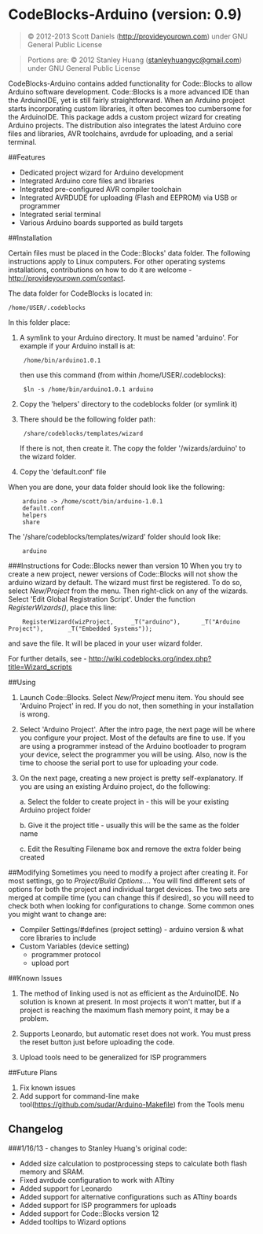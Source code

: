 # CodeBlocks-Arduino (version: 0.9)

> &copy; 2012-2013 Scott Daniels (<http://provideyourown.com>)
> under GNU General Public License

> Portions are: &copy; 2012 Stanley Huang (<stanleyhuangyc@gmail.com>)
> under GNU General Public License


CodeBlocks-Arduino contains added functionality for Code::Blocks to allow Arduino software development. Code::Blocks is a more advanced IDE than the ArduinoIDE, yet is still fairly straightforward. When an Arduino project starts incorporating custom libraries, it often becomes too cumbersome for the ArduinoIDE. This package adds a custom project wizard for creating Arduino projects. The distribution also integrates the latest Arduino core files and libraries, AVR toolchains, avrdude for uploading, and a serial terminal.


##Features

* Dedicated project wizard for Arduino development
* Integrated Arduino core files and libraries
* Integrated pre-configured AVR compiler toolchain
* Integrated AVRDUDE for uploading (Flash and EEPROM) via USB or programmer
* Integrated serial terminal
* Various Arduino boards supported as build targets


##Installation

Certain files must be placed in the Code::Blocks' data folder. The following instructions apply to Linux computers. For other operating systems installations, contributions on how to do it are welcome - <http://provideyourown.com/contact>.

The data folder for CodeBlocks is located in: 

    /home/USER/.codeblocks

In this folder place:

1. A symlink to your Arduino directory. It must be named 'arduino'. For example if your Arduino install is at: 
         
        /home/bin/arduino1.0.1
    then use this command (from within /home/USER/.codeblocks):

        $ln -s /home/bin/arduino1.0.1 arduino

2. Copy the 'helpers' directory to the codeblocks folder (or symlink it)

3. There should be the following folder path: 

        /share/codeblocks/templates/wizard
    If there is not, then create it. The copy the folder '/wizards/arduino' to the wizard folder.

4. Copy the 'default.conf' file


When you are done, your data folder should look like the following:

        arduino -> /home/scott/bin/arduino-1.0.1
        default.conf
        helpers
        share

The '/share/codeblocks/templates/wizard' folder should look like:

        arduino


###Instructions for Code::Blocks newer than version 10
When you try to create a new project, newer versions of Code::Blocks will not show the arduino wizard by default. The wizard must first be registered. To do so, select *New/Project* from the menu. Then right-click on any of the wizards. Select 'Edit Global Registration Script'. Under the function *RegisterWizards()*, place this line:

        RegisterWizard(wizProject,     _T("arduino"),      _T("Arduino Project"),       _T("Embedded Systems"));

and save the file. It will be placed in your user wizard folder.

For further details, see - <http://wiki.codeblocks.org/index.php?title=Wizard_scripts>

##Using
1. Launch Code::Blocks. Select *New/Project* menu item. You should see 'Arduino Project' in red. If you do not, then something in your installation is wrong.

2. Select 'Arduino Project'. After the intro page, the next page will be where you configure your project. Most of the defaults are fine to use. If you are using a programmer instead of the Arduino bootloader to program your device, select the programmer you will be using. Also, now is the time to choose the serial port to use for uploading your code.

3. On the next page, creating a new project is pretty self-explanatory. If you are using an existing Arduino project, do the following:

    a. Select the folder to create project in - this will be your existing Arduino project folder

    b. Give it the project title - usually this will be the same as the folder name

    c. Edit the Resulting Filename box and remove the extra folder being created

##Modifying
Sometimes you need to modify a project after creating it. For most settings, go to *Project/Build Options...*. You will find different sets of options for both the project and individual target devices. The two sets are merged at compile time (you can change this if desired), so you will need to check both when looking for configurations to change. Some common ones you might want to change are:

* Compiler Settings/#defines (project setting) - arduino version & what core libraries to include
* Custom Variables (device setting)
    - programmer protocol
    - upload port
 
##Known Issues
1. The method of linking used is not as efficient as the ArduinoIDE. No solution is known at present. In most projects it won't matter, but if a project is reaching the maximum flash memory point, it may be a problem.

2. Supports Leonardo, but automatic reset does not work. You must press the reset button just before uploading the code.

3. Upload tools need to be generalized for ISP programmers

##Future Plans
1. Fix known issues
2. Add support for command-line make tool(<https://github.com/sudar/Arduino-Makefile>)  from the Tools menu

## Changelog
###1/16/13 - changes to Stanley Huang's original code:

* Added size calculation to postprocessing steps to calculate both flash memory and SRAM.
* Fixed avrdude configuration to work with ATtiny
* Added support for Leonardo
* Added support for alternative configurations such as ATtiny boards
* Added support for ISP programmers for uploads
* Added support for Code::Blocks version 12
* Added tooltips to Wizard options







